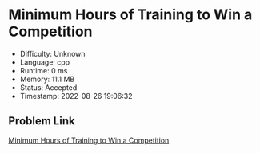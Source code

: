 # Minimum Hours of Training to Win a Competition

- Difficulty: Unknown
- Language: cpp
- Runtime: 0 ms
- Memory: 11.1 MB
- Status: Accepted
- Timestamp: 2022-08-26 19:06:32

## Problem Link
[Minimum Hours of Training to Win a Competition](https://leetcode.com/problems/minimum-hours-of-training-to-win-a-competition)

